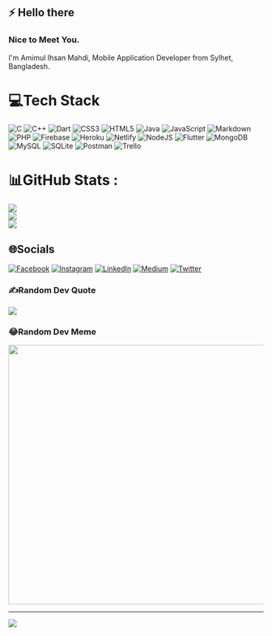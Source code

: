 ## ⚡ Hello there
### Nice to Meet You.
I'm Amimul Ihsan Mahdi, Mobile Application Developer from Sylhet, Bangladesh.

# 💻Tech Stack
![C](https://img.shields.io/badge/c-%2300599C.svg?style=plastic&logo=c&logoColor=white) ![C++](https://img.shields.io/badge/c++-%2300599C.svg?style=plastic&logo=c%2B%2B&logoColor=white) ![Dart](https://img.shields.io/badge/dart-%230175C2.svg?style=plastic&logo=dart&logoColor=white) ![CSS3](https://img.shields.io/badge/css3-%231572B6.svg?style=plastic&logo=css3&logoColor=white) ![HTML5](https://img.shields.io/badge/html5-%23E34F26.svg?style=plastic&logo=html5&logoColor=white) ![Java](https://img.shields.io/badge/java-%23ED8B00.svg?style=plastic&logo=java&logoColor=white) ![JavaScript](https://img.shields.io/badge/javascript-%23323330.svg?style=plastic&logo=javascript&logoColor=%23F7DF1E) ![Markdown](https://img.shields.io/badge/markdown-%23000000.svg?style=plastic&logo=markdown&logoColor=white) ![PHP](https://img.shields.io/badge/php-%23777BB4.svg?style=plastic&logo=php&logoColor=white) ![Firebase](https://img.shields.io/badge/firebase-%23039BE5.svg?style=plastic&logo=firebase) ![Heroku](https://img.shields.io/badge/heroku-%23430098.svg?style=plastic&logo=heroku&logoColor=white) ![Netlify](https://img.shields.io/badge/netlify-%23000000.svg?style=plastic&logo=netlify&logoColor=#00C7B7) ![NodeJS](https://img.shields.io/badge/node.js-6DA55F?style=plastic&logo=node.js&logoColor=white) ![Flutter](https://img.shields.io/badge/Flutter-%2302569B.svg?style=plastic&logo=Flutter&logoColor=white) ![MongoDB](https://img.shields.io/badge/MongoDB-%234ea94b.svg?style=plastic&logo=mongodb&logoColor=white) ![MySQL](https://img.shields.io/badge/mysql-%2300f.svg?style=plastic&logo=mysql&logoColor=white) ![SQLite](https://img.shields.io/badge/sqlite-%2307405e.svg?style=plastic&logo=sqlite&logoColor=white) ![Postman](https://img.shields.io/badge/Postman-FF6C37?style=plastic&logo=postman&logoColor=white) ![Trello](https://img.shields.io/badge/Trello-%23026AA7.svg?style=plastic&logo=Trello&logoColor=white)

# 📊GitHub Stats :
![](https://github-readme-stats.vercel.app/api?username=aimahdi&theme=flag-india&hide_border=true&include_all_commits=true&count_private=false)<br/>
![](https://github-readme-streak-stats.herokuapp.com/?user=aimahdi&theme=flag-india&hide_border=true)<br/>
![](https://github-readme-stats.vercel.app/api/top-langs/?username=aimahdi&theme=flag-india&hide_border=true&include_all_commits=true&count_private=false&layout=compact)

## 🌐Socials
[![Facebook](https://img.shields.io/badge/Facebook-%231877F2.svg?logo=Facebook&logoColor=white)](https://facebook.com/aimahdi96) [![Instagram](https://img.shields.io/badge/Instagram-%23E4405F.svg?logo=Instagram&logoColor=white)](https://instagram.com/technophile_aim) [![LinkedIn](https://img.shields.io/badge/LinkedIn-%230077B5.svg?logo=linkedin&logoColor=white)](https://linkedin.com/in/aimahdi96) [![Medium](https://img.shields.io/badge/Medium-12100E?logo=medium&logoColor=white)](https://medium.com/@amimulihsanmahdi) [![Twitter](https://img.shields.io/badge/Twitter-%231DA1F2.svg?logo=Twitter&logoColor=white)](https://twitter.com/aimahdi96) 

### ✍️Random Dev Quote
![](https://quotes-github-readme.vercel.app/api?type=horizontal&theme=radical)

### 😂Random Dev Meme
<img src="https://random-memer.herokuapp.com/" width="512px"/>

---
[![](https://visitcount.itsvg.in/api?id=aimahdi&icon=4&color=1)](https://visitcount.itsvg.in)
